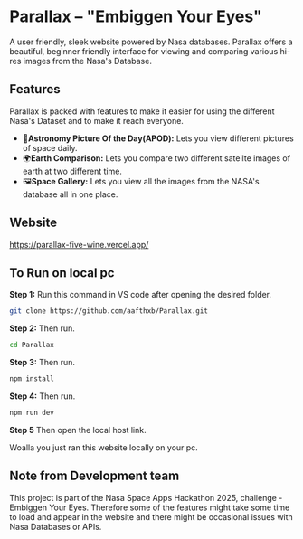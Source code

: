 # Parallax – "Embiggen Your Eyes"

A user friendly, sleek website powered by Nasa databases. Parallax offers a beautiful, beginner friendly interface for viewing and comparing various hi-res images from the Nasa's Database.

## Features
Parallax is packed with features to make it easier for using the different Nasa's Dataset and to make it reach everyone.
* 🌌**Astronomy Picture Of the Day(APOD):** Lets you view different pictures of space daily.
* 🌍**Earth Comparison:** Lets you compare two different sateilte images of earth at two different time.
* 🖼️**Space Gallery:** Lets you view all the images from the NASA's database all in one place.

## Website
https://parallax-five-wine.vercel.app/

## To Run on local pc
**Step 1:**
Run this command in VS code after opening the desired folder.
```bash
git clone https://github.com/aafthxb/Parallax.git
```
**Step 2:**
Then run.
```bash
cd Parallax
```
**Step 3:**
Then run.
```bash
npm install
```
**Step 4:**
Then run.
```bash
npm run dev
```
**Step 5**
Then open the local host link.

Woalla you just ran this website locally on your pc.

## Note from Development team
This project is part of the Nasa Space Apps Hackathon 2025, challenge - Embiggen Your Eyes. Therefore some of the features might take some time to load and appear in the website and there might be occasional issues with Nasa Databases or APIs.
